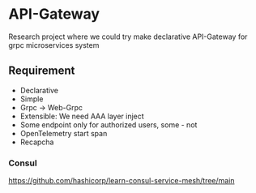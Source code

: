 # API-Gateway

Research project where we could try make declarative API-Gateway for grpc microservices system

## Requirement

* Declarative
* Simple
* Grpc -> Web-Grpc
* Extensible: We need AAA layer inject 
* Some endpoint only for authorized users, some - not
* OpenTelemetry start span
* Recapcha


### Consul
https://github.com/hashicorp/learn-consul-service-mesh/tree/main